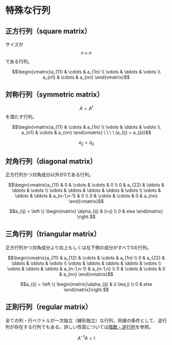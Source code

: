 # 特殊な行列

## 正方行列（square matrix）

サイズが $$n \times n$$ である行列。

$$\begin{vmatrix}a_{11} & \cdots & a_{1n} \\ \vdots & \ddots & \vdots \\ a_{n1} & \cdots & a_{nn} \end{vmatrix}$$

## 対称行列（symmetric matrix）

$$A = A^t$$ を満たす行列。

$$\begin{vmatrix}a_{11} & \cdots & a_{1n} \\ \vdots & \ddots & \vdots \\ a_{n1} & \cdots & a_{nn} \end{vmatrix} \ \ \ \ (a_{ij} = a_{ji})$$

$$a_{ij} = a_{ji}$$

## 対角行列（diagonal matrix）

正方行列かつ対角成分以外が0である行列。

$$\begin{vmatrix}a_{11} & 0 & \cdots & \cdots & 0 \\ 0 & a_{22} & \ddots & \ddots & \vdots \\ \vdots & \ddots & \ddots & \ddots & \vdots \\ \vdots & \ddots & \ddots & a_{n-1,n-1} & 0 \\ 0 & \cdots & \cdots & 0 & a_{nn} \end{vmatrix}$$

$$a_{ij} = \left \{ \begin{matrix} \alpha_{ij} & (i=j) \\ 0 & else \end{matrix} \right.$$

## 三角行列（triangular matrix）

正方行列かつ対角成分より右上もしくは左下側の成分がすべて0の行列。

$$\begin{vmatrix}a_{11} & a_{12} & \cdots & \cdots & a_{1n} \\ 0 & a_{22} & \ddots & \ddots & \vdots \\ \vdots & \ddots & \ddots & \ddots & \vdots \\ \vdots & \ddots & \ddots & a_{n-1,n-1} & a_{n-1,n} \\ 0 & \cdots & \cdots & 0 & a_{nn} \end{vmatrix}$$

$$a_{ij} = \left \{ \begin{matrix}\alpha_{ij} & (i \leq j) \\ 0 & else \end{matrix}\right.$$

## 正則行列（regular matrix）

全ての列・行ベクトルが一次独立（線形独立）な行列。同値の条件として、逆行列が存在する行列でもある。詳しい性質については[階数・逆行列](inverse_matrix.md)を参照。

$$A^{-1}A = I$$
